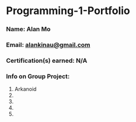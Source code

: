 # Programming-1-Portfolio

### Name: Alan Mo

### Email: alankinau@gmail.com

### Certification(s) earned: N/A

### Info on Group Project:

1. Arkanoid
2. 
3. 
4. 
5. 
